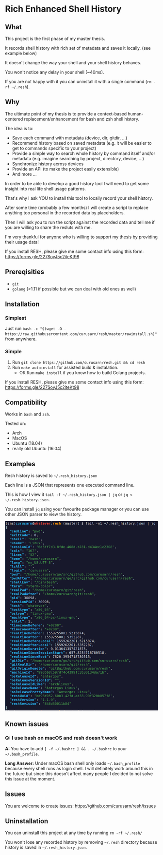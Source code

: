 # Rich Enhanced Shell History

## What

This project is the first phase of my master thesis.

It records shell history with rich set of metadata and saves it locally. (see example below)

It doesn't change the way your shell and your shell history behaves.

You won't notice any delay in your shell (~40ms).

If you are not happy with it you can uninstall it with a single command (`rm -rf ~/.resh`).

## Why

The ultimate point of my thesis is to provide a context-based human-centered replacement/enhancement for bash and zsh shell history.

The idea is to:
- Save each command with metadata (device, dir, gitdir, ...)
- Recommend history based on saved metadata (e.g. it will be easier to get to commands specific to your project)
- Provide a simple way to search whole history by command itself and/or metadata (e.g. imagine searching by project, directory, device, ...)
- Synchronize history across devices 
- Provide an API (to make the project easily extensible)
- And more ... 

In order to be able to develop a good history tool I will need to get some insight into real life shell usage patterns.

That's why I ask YOU to install this tool to locally record your shell history. 

After some time (probably a few months) I will create a script to replace anything too personal in the recorded data by placeholders. 

Then I will ask you to run the script against the recorded data and tell me if you are willing to share the resluts with me.

I'm very thankful for anyone who is willing to support my thesis by providing their usage data!

If you install RESH, please give me some contact info using this form: https://forms.gle/227SoyJ5c2iteKt98 

## Prereqisities

- `git`
- `golang` (>1.11 if possible but we can deal with old ones as well)

## Installation

### Simplest
Just run `bash -c "$(wget -O - https://raw.githubusercontent.com/curusarn/resh/master/rawinstall.sh)"` from anywhere.

### Simple
1. Run `git clone https://github.com/curusarn/resh.git && cd resh`
2. Run `make autoinstall` for assisted build & instalation.
    - OR Run `make install` if you know how to build Golang projects.

If you install RESH, please give me some contact info using this form: https://forms.gle/227SoyJ5c2iteKt98 

## Compatibility

Works in `bash` and `zsh`.

Tested on:
- Arch
- MacOS
- Ubuntu (18.04)
- really old Ubuntu (16.04)

## Examples

Resh history is saved to `~/.resh_history.json`

Each line is a JSON that represents one executed command line.

This is how I view it `tail -f ~/.resh_history.json | jq` or `jq < ~/.resh_history.json`.  

You can install `jq` using your favourite package manager or you can use other JSON parser to view the history.

![screenshot](img/screen.png)

## Known issues

### Q: I use bash on macOS and resh doesn't work

**A:** You have to add `[ -f ~/.bashrc ] && . ~/.bashrc` to your `~/.bash_profile`.  

**Long Answer:** Under macOS bash shell only loads `~/.bash_profile` because every shell runs as login shell. I will definitely work around this in the future but since this doesn't affect many people I decided to not solve this issue at the moment.

## Issues

You are welcome to create issues: https://github.com/curusarn/resh/issues

## Uninstallation

You can uninstall this project at any time by running `rm -rf ~/.resh/`

You won't lose any recorded history by removing `~/.resh` directory because history is saved in `~/.resh_history.json`.
